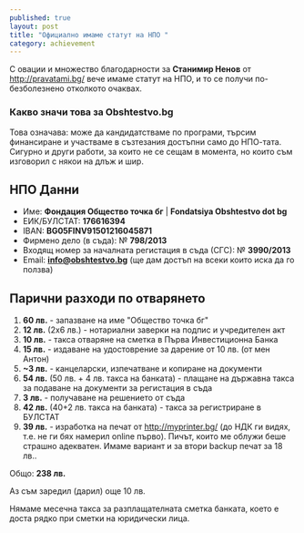 ```yaml
---
published: true
layout: post
title: "Официално имаме статут на НПО "
category: achievement
---
```


С овации и множество благодарности за **Станимир Ненов** от http://pravatami.bg/ вече имаме статут на НПО, и то се получи по-безболезнено отколкото очаквах.

### Какво значи това за Obshtestvo.bg

Това означава: може да кандидатстваме по програми, търсим финансиране и участваме в  съзтезания достъпни само до НПО-тата. Сигурно и други работи, за които не се сещам в момента, но които съм изговорил с някои на длъж и шир.

## НПО Данни

- Име: **Фондация Общество точка бг** | **Fondatsiya Obshtestvo dot bg**
- ЕИК/БУЛСТАТ: **176616394**
- IBAN: **BG05FINV91501216045871**
- Фирмено дело (в съда): № **798/2013**
- Входящ номер за началната регистация в съда (СГС): № **3990/2013**
- Email: **info@obshtestvo.bg** (ще дам достъп на всеки които иска да го ползва)

## Парични разходи по отварянето

1. **60 лв.** - запазване на име "Общество точка бг"
1. **12 лв.** (2x6 лв.) - нотариални заверки на подпис и учредителен акт
1. **10 лв.** - такса отваряне на сметка в Първа Инвестиционна Банка
1. **15 лв.** - издаване на удостоврение за дарение от 10 лв. (от мен Антон) 
1. **~3 лв.** - канцеларски, изпечатване и копиране на документи
1.  **54 лв.** (50 лв. + 4 лв. такса на банката) - плащане на държавна такса за подаване на документи за регистация в съда
1. **3 лв.** - получаване на решението от съда
1. **42 лв.** (40+2 лв. такса на банката) - такса за регистриране в БУЛСТАТ
1. **39 лв.** - изработка на печат от http://myprinter.bg/ (до НДК ги видях, т.е. не ги бях намерил online първо). Пичът, които ме облужи беше страшно адекватен. Имаме вариант и за втори backup печат за 18 лв..

Общо: **238 лв.**

Аз съм заредил (дарил) още 10 лв.

Нямаме месечна такса за разплащателната сметка банката, което е доста рядко при сметки на юридически лица.
